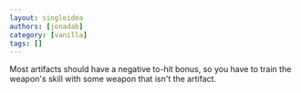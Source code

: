 ```yaml
---
layout: singleidea
authors: [jonadab]
category: [vanilla]
tags: []
---
```

Most artifacts should have a negative to-hit bonus, so you have to train the weapon's skill with some weapon that isn't the artifact.

